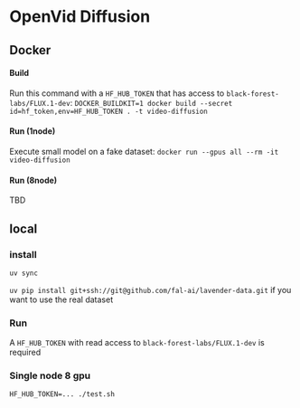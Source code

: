 # OpenVid Diffusion

## Docker

#### Build
Run this command with a `HF_HUB_TOKEN` that has access to `black-forest-labs/FLUX.1-dev`:
`DOCKER_BUILDKIT=1 docker build --secret id=hf_token,env=HF_HUB_TOKEN . -t video-diffusion`

#### Run (1node)
Execute small model on a fake dataset:
`docker run --gpus all --rm -it video-diffusion`

#### Run (8node)
TBD

## local
### install
`uv sync`

`uv pip install git+ssh://git@github.com/fal-ai/lavender-data.git` if you want to use the real dataset

### Run
A `HF_HUB_TOKEN` with read access to `black-forest-labs/FLUX.1-dev` is required

### Single node 8 gpu
`HF_HUB_TOKEN=... ./test.sh`
